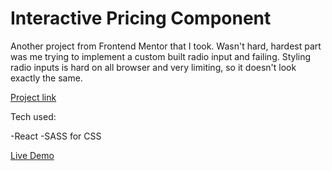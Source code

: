 # Interactive Pricing Component

Another project from Frontend Mentor that I took. Wasn't hard, hardest part was me trying to implement a custom built radio input and failing.
Styling radio inputs is hard on all browser and very limiting, so it doesn't look exactly the same.

<a href="https://www.frontendmentor.io/challenges/interactive-pricing-component-t0m8PIyY8">Project link</a>

Tech used:

-React
-SASS for CSS


<a href="https://kyogan12.github.io/interactive-pricing-component/">Live Demo</a>
